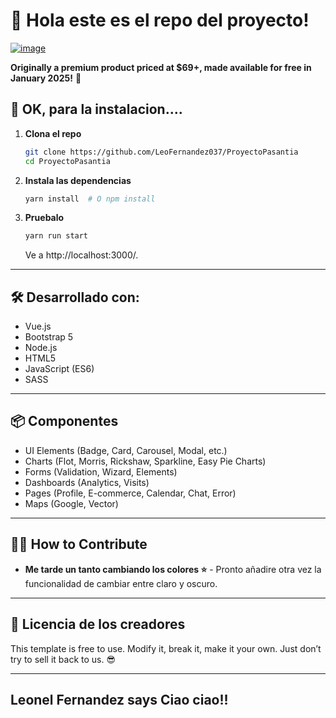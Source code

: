 # 🚀 Hola este es el repo del proyecto!

[![image](https://user-images.githubusercontent.com/1212194/54691119-c3172500-4b33-11e9-8f2f-1a5e1610dbc5.png)](https://flatlogic.com/admin-dashboards/light-blue-vue/demo)

**Originally a premium product priced at $69+, made available for free in January 2025!** 🎉


## 🚀 OK, para la instalacion....

1. **Clona el repo**  
   ```bash
   git clone https://github.com/LeoFernandez037/ProyectoPasantia
   cd ProyectoPasantia
   ```
2. **Instala las dependencias**  
   ```bash
   yarn install  # O npm install
   ```
3. **Pruebalo**  
   ```bash
   yarn run start
   ```
   Ve a http://localhost:3000/.


---

## 🛠 Desarrollado con:
- Vue.js
- Bootstrap 5
- Node.js
- HTML5
- JavaScript (ES6)
- SASS

---

## 📦 Componentes
- UI Elements (Badge, Card, Carousel, Modal, etc.)
- Charts (Flot, Morris, Rickshaw, Sparkline, Easy Pie Charts)
- Forms (Validation, Wizard, Elements)
- Dashboards (Analytics, Visits)
- Pages (Profile, E-commerce, Calendar, Chat, Error)
- Maps (Google, Vector)

---

## 👨‍💻 How to Contribute
- **Me tarde un tanto cambiando los colores ⭐** - Pronto añadire otra vez la funcionalidad de cambiar entre claro y oscuro.
---


## 📜 Licencia de los creadores
This template is free to use. Modify it, break it, make it your own. Just don’t try to sell it back to us. 😎

---

## Leonel Fernandez says Ciao ciao!!